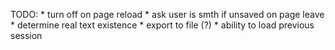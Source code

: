 TODO:
    * turn off on page reload
    * ask user is smth if unsaved on page leave
    * determine real text existence
    * export to file (?)
    * ability to load previous session